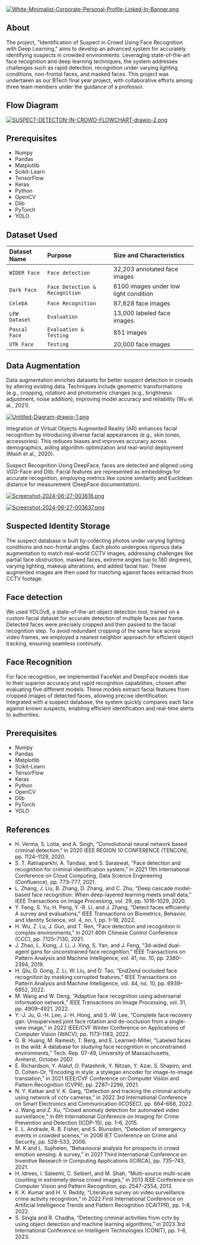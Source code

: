 [![White-Minimalist-Corporate-Personal-Profile-Linked-In-Banner.png](https://i.postimg.cc/Cxm7dKtF/White-Minimalist-Corporate-Personal-Profile-Linked-In-Banner.png)](https://github.com/shreyassn)


## About

The project, "Identification of Suspect in Crowd Using Face Recognition with Deep Learning," aims to develop an advanced system for accurately identifying suspects in crowded environments. Leveraging state-of-the-art face recognition and deep learning techniques, the system addresses challenges such as rapid detection, recognition under varying lighting conditions, non-frontal faces, and masked faces. This project was undertaken as our BTech final year project, with collaborative efforts among three team members under the guidance of a professor.

## Flow Diagram

[![SUSPECT-DETECTON-IN-CROWD-FLOWCHART-drawio-2.png](https://i.postimg.cc/ZK8RZBQM/SUSPECT-DETECTON-IN-CROWD-FLOWCHART-drawio-2.png)](https://postimg.cc/rKpcNmM1)
## Prerequisites

- Numpy
- Pandas
- Matplotlib
- Scikit-Learn
- TensorFlow
- Keras
- Python
- OpenCV
- Dlib
- PyTorch
- YOLO

## Dataset Used




| Dataset Name | Purpose     | Size and Characteristics                |
| :-------- | :------- | :------------------------- |
| `WIDER Face` | `Face detection` | 32,203 annotated face images |
| `Dark Face` | `Face Detection & Recognition` | 6100 images under low light condition |
| `CelebA` | `Face Recognition` | 87,628 face images |
| `LFW Dataset` | `Evaluation` | 13,000 labeled face images |
| `Pascal Face` | `Evaluation & Testing` | 851 images |
| `UTK Face` | `Testing` | 20,000 face images |





## Data Augmentation

Data augmentation enriches datasets for better suspect detection in crowds by altering existing data. Techniques include geometric transformations (e.g., cropping, rotation) and photometric changes (e.g., brightness adjustment, noise addition), improving model accuracy and reliability (Wu et al., 2021).

[![Untitled-Diagram-drawio-1.png](https://i.postimg.cc/rp3c5Mb4/Untitled-Diagram-drawio-1.png)](https://postimg.cc/wtXSp89x)

Integration of Virtual Objects
Augmented Reality (AR) enhances facial recognition by introducing diverse facial appearances (e.g., skin tones, accessories). This reduces biases and improves accuracy across demographics, aiding algorithm optimization and real-world deployment (Mash et al., 2020).

Suspect Recognition
Using DeepFace, faces are detected and aligned using VGG-Face and Dlib. Facial features are represented as embeddings for accurate recognition, employing metrics like cosine similarity and Euclidean distance for measurement (DeepFace documentation).

[![Screenshot-2024-06-27-003618.png](https://i.postimg.cc/Jh3pmqL2/Screenshot-2024-06-27-003618.png)](https://postimg.cc/B86TB2tT)

[![Screenshot-2024-06-27-003637.png](https://i.postimg.cc/B6qMvKZQ/Screenshot-2024-06-27-003637.png)](https://postimg.cc/QByp4VWR)
## Suspected Identity Storage

The suspect database is built by collecting photos under varying lighting conditions and non-frontal angles. Each photo undergoes rigorous data augmentation to match real-world CCTV images, addressing challenges like partial face obstruction, masked faces, extreme angles (up to 180 degrees), varying lighting, makeup alterations, and added facial hair. These augmented images are then used for matching against faces extracted from CCTV footage.
## Face detection

We used YOLOv8, a state-of-the-art object detection tool, trained on a custom facial dataset for accurate detection of multiple faces per frame. Detected faces were precisely cropped and then passed to the facial recognition step. To avoid redundant cropping of the same face across video frames, we employed a nearest neighbor approach for efficient object tracking, ensuring seamless continuity.
## Face Recognition

For face recognition, we implemented FaceNet and DeepFace models due to their superior accuracy and rapid recognition capabilities, chosen after evaluating five different models. These models extract facial features from cropped images of detected faces, allowing precise identification. Integrated with a suspect database, the system quickly compares each face against known suspects, enabling efficient identification and real-time alerts to authorities.
## Prerequisites

- Numpy
- Pandas
- Matplotlib
- Scikit-Learn
- TensorFlow
- Keras
- Python
- OpenCV
- Dlib
- PyTorch
- YOLO

## References

- H. Verma, S. Lotia, and A. Singh, “Convolutional neural network based criminal detection,” in 2020 IEEE REGION 10 CONFERENCE (TENCON), pp. 1124–1129, 2020.
- S. T. Ratnaparkhi, A. Tandasi, and S. Saraswat, “Face detection and recognition for criminal identification system,” in 2021 11th International Conference on Cloud Computing, Data Science Engineering (Confluence), pp. 773–777, 2021.
- L. Zhang, J. Liu, B. Zhang, D. Zhang, and C. Zhu, “Deep cascade model-based face recognition: When deep-layered learning meets small data,” IEEE Transactions on Image Processing, vol. 29, pp. 1016–1029, 2020.
- Y. Feng, S. Yu, H. Peng, Y.-R. Li, and J. Zhang, “Detect faces efficiently: A survey and evaluations,” IEEE Transactions on Biometrics, Behavior, and Identity Science, vol. 4, no. 1, pp. 1–18, 2022.
- H. Wu, Z. Lu, J. Guo, and T. Ren, “Face detection and recognition in complex environments,” in 2021 40th Chinese Control Conference (CCC), pp. 7125–7130, 2021.
- J. Zhao, L. Xiong, J. Li, J. Xing, S. Yan, and J. Feng, “3d-aided dual-agent gans for unconstrained face recognition,” IEEE Transactions on Pattern Analysis and Machine Intelligence, vol. 41, no. 10, pp. 2380–2394, 2019.
- H. Qiu, D. Gong, Z. Li, W. Liu, and D. Tao, “End2end occluded face recognition by masking corrupted features,” IEEE Transactions on Pattern Analysis and Machine Intelligence, vol. 44, no. 10, pp. 6939–6952, 2022.
- M. Wang and W. Deng, “Adaptive face recognition using adversarial information network,” IEEE Transactions on Image Processing, vol. 31, pp. 4909–4921, 2022.
- Y.-J. Ju, G.-H. Lee, J.-H. Hong, and S.-W. Lee, “Complete face recovery gan: Unsupervised joint face rotation and de-occlusion from a single-view image,” in 2022 IEEE/CVF Winter Conference on Applications of Computer Vision (WACV), pp. 1173–1183, 2022.
- G. B. Huang, M. Ramesh, T. Berg, and E. Learned-Miller, “Labeled faces in the wild: A database for studying face recognition in unconstrained environments,” Tech. Rep. 07-49, University of Massachusetts, Amherst, October 2007.
- E. Richardson, Y. Alaluf, O. Patashnik, Y. Nitzan, Y. Azar, S. Shapiro, and D. Cohen-Or, “Encoding in style: a stylegan encoder for image-to-image translation,” in 2021 IEEE/CVF Conference on Computer Vision and Pattern Recognition (CVPR), pp. 2287–2296, 2021.
- N. Y. Katkar and V. K. Garg, “Detection and tracking the criminal activity using network of cctv cameras,” in 2022 3rd International Conference on Smart Electronics and Communication (ICOSEC), pp. 664–668, 2022.
- J. Wang and Z. Xu, “Crowd anomaly detection for automated video surveillance,” in 6th International Conference on Imaging for Crime Prevention and Detection (ICDP-15), pp. 1–6, 2015.
- E. L. Andrade, R. B. Fisher, and S. Blunsden, “Detection of emergency events in crowded scenes,” in 2006 IET Conference on Crime and Security, pp. 528–533, 2006.
- M. K and L. Sujihelen, “Behavioural analysis for prospects in crowd emotion sensing: A survey,” in 2021 Third International Conference on Inventive Research in Computing Applications (ICIRCA), pp. 735–743, 2021.
- H. Idrees, I. Saleemi, C. Seibert, and M. Shah, “Multi-source multi-scale counting in extremely dense crowd images,” in 2013 IEEE Conference on Computer Vision and Pattern Recognition, pp. 2547–2554, 2013.
- K. K. Kumar and H. V. Reddy, “Literature survey on video surveillance crime activity recognition,” in 2022 First International Conference on Artificial Intelligence Trends and Pattern Recognition (ICAITPR), pp. 1–8, 2022.
- S. Singla and R. Chadha, “Detecting criminal activities from cctv by using object detection and machine learning algorithms,” in 2023 3rd International Conference on Intelligent Technologies (CONIT), pp. 1–6, 2023.

